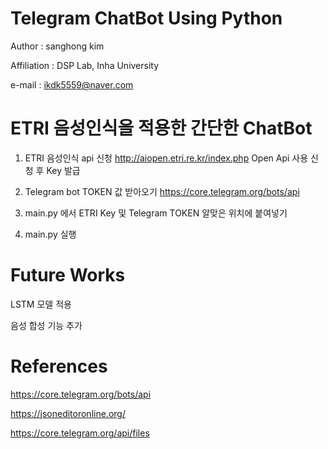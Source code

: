 # Telegram ChatBot Using Python

Author : sanghong kim

Affiliation : DSP Lab, Inha University

e-mail : ikdk5559@naver.com


# ETRI 음성인식을 적용한 간단한 ChatBot

1. ETRI 음성인식 api 신청
  http://aiopen.etri.re.kr/index.php
  Open Api 사용 신청 후 Key 발급

2. Telegram bot TOKEN 값 받아오기
  https://core.telegram.org/bots/api

3. main.py 에서 ETRI Key 및 Telegram TOKEN 알맞은 위치에 붙여넣기

4. main.py 실행


# Future Works

LSTM 모델 적용

음성 합성 기능 추가


# References
https://core.telegram.org/bots/api

https://jsoneditoronline.org/

https://core.telegram.org/api/files


